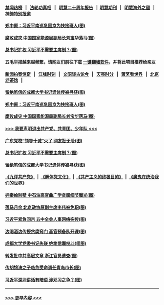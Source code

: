#### [禁闻热榜](热点新闻.md?t=0)  &nbsp;&nbsp;|&nbsp;&nbsp; [法轮功真相](https://github.com/gfw-breaker/truth/blob/master/README.md?t=0) &nbsp;&nbsp;|&nbsp;&nbsp; [明慧二十周年报告](https://github.com/gfw-breaker/mh-reports/blob/master/README.md?t=0) &nbsp;&nbsp;|&nbsp;&nbsp;[明慧期刊](https://github.com/gfw-breaker/mh-qikan) &nbsp;&nbsp;|&nbsp;&nbsp; [明慧海外之窗](https://github.com/gfw-breaker/mh-news/blob/master/README.md?t=0) &nbsp;&nbsp;|&nbsp;&nbsp; [神韵特别报道](https://github.com/gfw-breaker/mh-news/blob/master/shenyun.md?t=0)
#### [郑中原：习近平南巡急回京为扶接班人(图)](../pages/p2/949561.md?t=10180802) 
#### [腐败成灾 中国国家能源局副局长刘宝华落马(图)](../pages/p2/949527.md?t=10180802) 
#### [总书记扩权 习近平不需要主席制？(图)](../pages/p2/949481.md?t=10180802) 
#### 五毛举报越来越频繁，请网友们前往下载 [一键翻墙软件](https://github.com/gfw-breaker/ssr-accounts)，并将此项目推荐给亲友
#### [新闻拍案惊奇](https://github.com/gfw-breaker/banned-news1/blob/master/pages/link4.md) &nbsp;&nbsp;|&nbsp;&nbsp; [江峰时刻](https://github.com/gfw-breaker/banned-news1/blob/master/pages/link4.md) &nbsp;&nbsp;|&nbsp;&nbsp; [文昭谈古论今](https://github.com/gfw-breaker/banned-news1/blob/master/pages/link4.md) &nbsp;&nbsp;|&nbsp;&nbsp; [天亮时分](https://github.com/gfw-breaker/banned-news1/blob/master/pages/link4.md) &nbsp;&nbsp;|&nbsp;&nbsp; [萧茗看世界](https://github.com/gfw-breaker/banned-news1/blob/master/pages/link4.md) &nbsp;&nbsp;|&nbsp;&nbsp; [北京老茶馆](https://github.com/gfw-breaker/banned-news1/blob/master/pages/link4.md) &nbsp;&nbsp;|&nbsp;&nbsp; 
#### [留绝笔信的成都大学书记遗体传被寻获(图)](../pages/p2/949454.md?t=10180802) 
#### [郑中原：习近平南巡急回京为扶接班人(图)](../pages/p2/949561.md?t=10180802) 
#### [腐败成灾 中国国家能源局副局长刘宝华落马(图)](../pages/p2/949527.md?t=10180802) 
#### [>>> 我要声明退出共产党、共青团、少年队 <<<](https://github.com/begood0513/goodnews/blob/master/quit/letter.md) 
#### [广东党校“领导十诫”火了 网友批无耻(图)](../pages/p2/949523.md?t=10180802) 
#### [总书记扩权 习近平不需要主席制？(图)](../pages/p2/949481.md?t=10180802) 
#### [留绝笔信的成都大学书记遗体传被寻获(图)](../pages/p2/949454.md?t=10180802) 
#### [《九评共产党》](https://github.com/begood0513/9ping.md/blob/master/README.md) &nbsp;|&nbsp; [《解体党文化》](../../../../jtdwh.md/blob/master/README.md)  &nbsp;|&nbsp; [《共产主义的终极目的》](../../../../gczydzjmd.md/blob/master/README.md) &nbsp;|&nbsp; [《魔鬼在统治我们的世界》](../../../../mgztzwmdsj.md/blob/master/README.md) 
#### [拥秦岭别墅 中石油高官曲广学贪腐细节曝光(图)](../pages/p2/949440.md?t=10180802) 
#### [落马月余 北京政协原副主席李伟被免职(图)](../pages/p2/949424.md?t=10180802) 
#### [习近平紧急回京 五中全会人事网络突传(图)](../pages/p2/949421.md?t=10180802) 
#### [边喝酒边传授贪腐窍门 高官预备队开课(图)](../pages/p2/949359.md?t=10180802) 
#### [成都大学党委书记失联 绝笔信曝权斗(组图)](../pages/p2/949350.md?t=10180802) 
#### [转发批中共高层文章 浙江官员遭查(图)](../pages/p2/949311.md?t=10180802) 
#### [传胡锦涛之子临危受命调任青岛市长(图)](../pages/p2/949278.md?t=10180802) 
#### [习近平深圳讲话有暗语 涉邓习之争？(图)](../pages/p2/949257.md?t=10180802) 

----
#### [ >>> 更早内容 <<< ](../indexes/p2-earlier.md)
